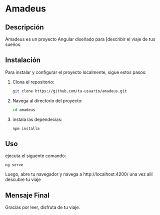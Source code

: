 # Amadeus

## Descripción
Amadeus es un proyecto Angular diseñado para [describir el viaje de tus sueños.

## Instalación
Para instalar y configurar el proyecto localmente, sigue estos pasos:

1. Clona el repositorio:
   ```bash
   git clone https://github.com/tu-usuario/amadeus.git


2. Navega al directorio del proyecto:
   ```bash
   cd amadeus
   ```

3. instala las dependecias: 
    ```
    npm installa
    ```

## Uso
ejecuta el siguente comando:

```
ng serve
```


Luego, abre tu navegador y navega a http://localhost:4200/ una vez allí descubre tu viaje

## Mensaje Final
Gracias por leer, disfruta de tu viaje.
